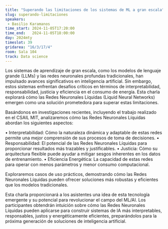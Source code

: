 ```yaml
---
title: "Superando las limitaciones de los sistemas de ML a gran escala"
slug: superando-limitaciones
speakers:
 - Basilio Karamanos
time_start: 2024-11-05T17:20:00
time_end:   2024-11-05T18:00:00
day: 2024mty
timeslot: 39
gridarea: "16/3/17/4"
room: Sala 104
track: Data science
---
```


Los sistemas de aprendizaje de gran escala, como los modelos de lenguaje grande (LLMs) y las redes neuronales profundas tradicionales, han impulsado avances significativos en inteligencia artificial. Sin embargo, estos sistemas enfrentan desafíos críticos en términos de interpretabilidad, responsabilidad, justicia y eficiencia en el consumo de energía. Esta charla explorará cómo las Redes Neuronales Líquidas (Liquid Neural Networks) emergen como una solución prometedora para superar estas limitaciones.

Basándonos en investigaciones recientes, incluyendo el trabajo realizado en el CSAIL MIT, analizaremos cómo las Redes Neuronales Líquidas abordan los siguientes aspectos:

•	Interpretabilidad: Cómo la naturaleza dinámica y adaptable de estas redes permite una mejor comprensión de sus procesos de toma de decisiones.
•	Responsabilidad: El potencial de las Redes Neuronales Líquidas para proporcionar resultados más trazables y justificables.
•	Justicia: Cómo su arquitectura flexible puede ayudar a mitigar sesgos inherentes en los datos de entrenamiento.
•	Eficiencia Energética: La capacidad de estas redes para operar con menos parámetros y menor consumo computacional.

Exploraremos casos de uso prácticos, demostrando cómo las Redes Neuronales Líquidas pueden ofrecer soluciones más robustas y eficientes que los modelos tradicionales.

Esta charla proporcionará a los asistentes una idea de esta tecnología emergente y su potencial para revolucionar el campo del ML/AI. Los participantes obtendrán intuición sobre cómo las Redes Neuronales Líquidas pueden aplicarse para construir sistemas de IA más interpretables, responsables, justos y energéticamente eficientes, preparándolos para la próxima generación de soluciones de inteligencia artificial.